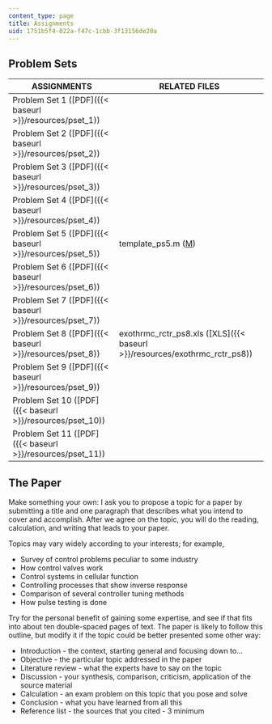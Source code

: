 ```yaml
---
content_type: page
title: Assignments
uid: 1751b5f4-022a-f47c-1cbb-3f13156de20a
---
```


Problem Sets
------------

| ASSIGNMENTS | RELATED FILES |
| --- | --- |
| Problem Set 1 ([PDF]({{< baseurl >}}/resources/pset_1)) | &nbsp; |
| Problem Set 2 ([PDF]({{< baseurl >}}/resources/pset_2)) | &nbsp; |
| Problem Set 3 ([PDF]({{< baseurl >}}/resources/pset_3)) | &nbsp; |
| Problem Set 4 ([PDF]({{< baseurl >}}/resources/pset_4)) | &nbsp; |
| Problem Set 5 ([PDF]({{< baseurl >}}/resources/pset_5)) | template\_ps5.m ([M](/courses/chemical-engineering/10-450-process-dynamics-operations-and-control-spring-2006/assignments/template_ps5.m)) |
| Problem Set 6 ([PDF]({{< baseurl >}}/resources/pset_6)) | &nbsp; |
| Problem Set 7 ([PDF]({{< baseurl >}}/resources/pset_7)) | &nbsp; |
| Problem Set 8 ([PDF]({{< baseurl >}}/resources/pset_8)) | exothrmc\_rctr\_ps8.xls ([XLS]({{< baseurl >}}/resources/exothrmc_rctr_ps8)) |
| Problem Set 9 ([PDF]({{< baseurl >}}/resources/pset_9)) | &nbsp; |
| Problem Set 10 ([PDF]({{< baseurl >}}/resources/pset_10)) | &nbsp; |
| Problem Set 11 ([PDF]({{< baseurl >}}/resources/pset_11)) |   

The Paper
---------

Make something your own: I ask you to propose a topic for a paper by submitting a title and one paragraph that describes what you intend to cover and accomplish. After we agree on the topic, you will do the reading, calculation, and writing that leads to your paper.

Topics may vary widely according to your interests; for example,

*   Survey of control problems peculiar to some industry
*   How control valves work
*   Control systems in cellular function
*   Controlling processes that show inverse response
*   Comparison of several controller tuning methods
*   How pulse testing is done

Try for the personal benefit of gaining some expertise, and see if that fits into about ten double-spaced pages of text. The paper is likely to follow this outline, but modify it if the topic could be better presented some other way:

*   Introduction - the context, starting general and focusing down to…
*   Objective - the particular topic addressed in the paper
*   Literature review - what the experts have to say on the topic
*   Discussion - your synthesis, comparison, criticism, application of the source material
*   Calculation - an exam problem on this topic that you pose and solve
*   Conclusion - what you have learned from all this
*   Reference list - the sources that you cited - 3 minimum